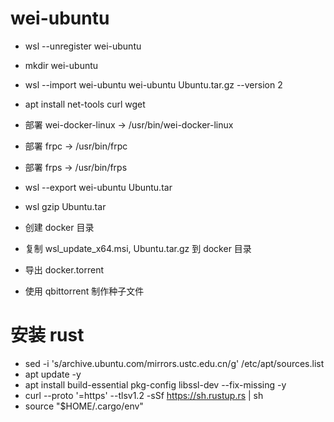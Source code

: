 # wei-ubuntu

- wsl --unregister wei-ubuntu
- mkdir wei-ubuntu
- wsl --import wei-ubuntu wei-ubuntu Ubuntu.tar.gz --version 2

- apt install net-tools curl wget
- 部署 wei-docker-linux -> /usr/bin/wei-docker-linux
- 部署 frpc -> /usr/bin/frpc
- 部署 frps -> /usr/bin/frps

- wsl --export wei-ubuntu Ubuntu.tar
- wsl gzip Ubuntu.tar
- 创建 docker 目录
- 复制 wsl_update_x64.msi, Ubuntu.tar.gz 到 docker 目录
- 导出 docker.torrent
- 使用 qbittorrent 制作种子文件

# 安装 rust

- sed -i 's/archive.ubuntu.com/mirrors.ustc.edu.cn/g' /etc/apt/sources.list
- apt update -y
- apt install build-essential pkg-config libssl-dev --fix-missing -y
- curl --proto '=https' --tlsv1.2 -sSf https://sh.rustup.rs | sh
- source "$HOME/.cargo/env"
